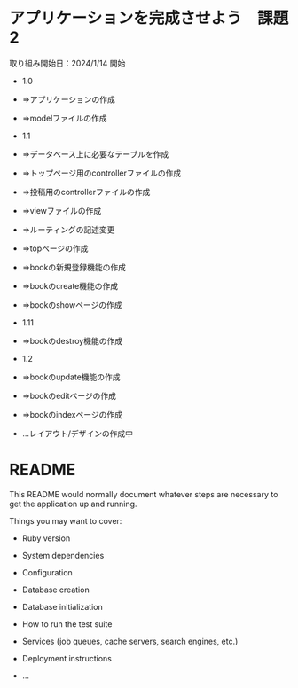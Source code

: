 
# アプリケーションを完成させよう　課題2

取り組み開始日：2024/1/14 開始

* 1.0
* ⇒アプリケーションの作成
* ⇒modelファイルの作成


* 1.1
* ⇒データベース上に必要なテーブルを作成
* ⇒トップページ用のcontrollerファイルの作成
* ⇒投稿用のcontrollerファイルの作成
* ⇒viewファイルの作成
* ⇒ルーティングの記述変更
* ⇒topページの作成
* ⇒bookの新規登録機能の作成
* ⇒bookのcreate機能の作成
* ⇒bookのshowページの作成

* 1.11
* ⇒bookのdestroy機能の作成

* 1.2
* ⇒bookのupdate機能の作成
* ⇒bookのeditページの作成
* ⇒bookのindexページの作成

* ...レイアウト/デザインの作成中



# README

This README would normally document whatever steps are necessary to get the
application up and running.

Things you may want to cover:

* Ruby version

* System dependencies

* Configuration

* Database creation

* Database initialization

* How to run the test suite

* Services (job queues, cache servers, search engines, etc.)

* Deployment instructions

* ...
